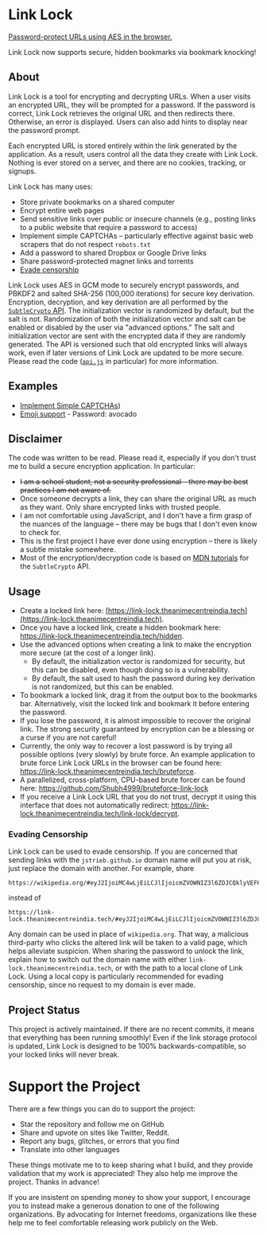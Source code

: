 # Link Lock

[Password-protect URLs using AES in the
browser.](https://link-lock.theanimecentreindia.tech)

Link Lock now supports secure, hidden bookmarks via bookmark knocking!



## About

Link Lock is a tool for encrypting and decrypting URLs. When a user visits an
encrypted URL, they will be prompted for a password. If the password is
correct, Link Lock retrieves the original URL and then redirects there.
Otherwise, an error is displayed. Users can also add hints to display near the
password prompt.

Each encrypted URL is stored entirely within the link generated by the
application. As a result, users control all the data they create with Link
Lock. Nothing is ever stored on a server, and there are no cookies, tracking,
or signups.

Link Lock has many uses:

- Store private bookmarks on a shared computer
- Encrypt entire web pages
- Send sensitive links over public or insecure channels (e.g., posting links
  to a public website that require a password to access)
- Implement simple CAPTCHAs – particularly effective against basic web scrapers
  that do not respect `robots.txt`
- Add a password to shared Dropbox or Google Drive links
- Share password-protected magnet links and torrents
- [Evade censorship](#evading-censorship)

Link Lock uses AES in GCM mode to securely encrypt passwords, and PBKDF2 and
salted SHA-256 (100,000 iterations) for secure key derivation. Encryption,
decryption, and key derivation are all performed by the [`SubtleCrypto`
API](https://developer.mozilla.org/en-US/docs/Web/API/SubtleCrypto). The
initialization vector is randomized by default, but the salt is not.
Randomization of both the initialization vector and salt can be enabled or
disabled by the user via "advanced options." The salt and initialization vector
are sent with the encrypted data if they are randomly generated. The API is
versioned such that old encrypted links will always work, even if later
versions of Link Lock are updated to be more secure. Please read the code
([`api.js`](https://github.com/Shubh4999/link-lock/blob/master/api.js) in
particular) for more information.


## Examples

- [Implement Simple CAPTCHAs](https://link-lock.theanimecentreindia.tech/#eyJ2IjoiMC4wLjEiLCJlIjoicmZVOWNIZ3l6ZDJCQklyVEF6bS8rNnUxM2xGQ3UxN2wrYWVNM25QOC9nNlRJU3pnc21YUlFMQVJ0QjMrczNERG8yWFN2RXdZNUhkeEdhWTJyNmljTnpNWVNoYkdwV0xtMnVMQ3pHNVAiLCJoIjoiMSArIDEgPSA/IiwicyI6IkRxQW1iRnQ2ZUJWU2UxcjRFeXVlTkE9PSIsImkiOiJGQjA0QU5yUURvbjI0UEw5In0=))
- [Emoji
  support](https://link-lock.theanimecentreindia.tech/#eyJ2IjoiMC4wLjEiLCJlIjoiYWlHRnJVUC93RGhjQ3lCaEt6ZVhpSU93bjNVVllCNmpiRWtUOXNmbCthUGFuMlhFdVAvQWJUeHRKeFhCaFBMQjBBajhPSWUwMFNxSHByTzBMNmdBSWJQTWtZeDJEbnNUMmExYlRldzBXUT09IiwiaCI6IvCfpZEiLCJzIjoicDArelJaQUhKL1JRcnFSNjZJbjNMUT09IiwiaSI6ImVOVjVvOS9qK1VpT2RMUEUifQ==) - Password: avocado



## Disclaimer

The code was written to be read. Please read it, especially if you don't trust
me to build a secure encryption application. In particular:

- ~~I am a school student, not a security professional – there may be best
  practices I am not aware of.~~
- Once someone decrypts a link, they can share the original URL as much as they
  want. Only share encrypted links with trusted people.
- I am not comfortable using JavaScript, and I don't have a firm grasp of the
  nuances of the language – there may be bugs that I don't even know to check
  for.
- This is the first project I have ever done using encryption – there is likely
  a subtle mistake somewhere.
- Most of the encryption/decryption code is based on [MDN
  tutorials](https://developer.mozilla.org/en-US/docs/Web/API/SubtleCrypto/deriveKey#PBKDF2_2)
  for the `SubtleCrypto` API.



## Usage

- Create a locked link here: [https://link-lock.theanimecentreindia.tech](https://link-lock.theanimecentreindia.tech).
- Once you have a locked link, create a hidden bookmark here:
  <https://link-lock.theanimecentreindia.tech/hidden>.
- Use the advanced options when creating a link to make the encryption more
  secure (at the cost of a longer link).
    - By default, the initialization vector is randomized for security, but
      this can be disabled, even though doing so is a vulnerability.
    - By default, the salt used to hash the password during key derivation is
      not randomized, but this can be enabled.
- To bookmark a locked link, drag it from the output box to the bookmarks bar.
  Alternatively, visit the locked link and bookmark it before entering the
  password.
- If you lose the password, it is almost impossible to recover the original
  link. The strong security guaranteed by encryption can be a blessing or a
  curse if you are not careful!
- Currently, the only way to recover a lost password is by trying all possible
  options (very slowly) by brute force. An example application to brute force
  Link Lock URLs in the browser can be found here:
  <https://link-lock.theanimecentreindia.tech/bruteforce>.
- A parallelized, cross-platform, CPU-based brute forcer can be found here:
  <https://github.com/Shubh4999/bruteforce-link-lock>
- If you receive a Link Lock URL that you do not trust, decrypt it using this
  interface that does not automatically redirect:
  <https://link-lock.theanimecentreindia.tech/link-lock/decrypt>.

### Evading Censorship

Link Lock can be used to evade censorship. If you are concerned that sending
links with the `jstrieb.github.io` domain name will put you at risk, just
replace the domain with another. For example, share

```
https://wikipedia.org/#eyJ2IjoiMC4wLjEiLCJlIjoicmZVOWNIZ3l6ZDJCQklyVEF6bS8rNnUxM2xGQ3UxN2wrYWVNM25QOC9nNlRJU3pnc21YUlFMQVJ0QjMrczNERG8yWFN2RXdZNUhkeEdhWTJyNmljTnpNWVNoYkdwV0xtMnVMQ3pHNVAiLCJoIjoiMSArIDEgPSA/IiwicyI6IkRxQW1iRnQ2ZUJWU2UxcjRFeXVlTkE9PSIsImkiOiJGQjA0QU5yUURvbjI0UEw5In0=
```

instead of

```
https://link-lock.theanimecentreindia.tech/#eyJ2IjoiMC4wLjEiLCJlIjoicmZVOWNIZ3l6ZDJCQklyVEF6bS8rNnUxM2xGQ3UxN2wrYWVNM25QOC9nNlRJU3pnc21YUlFMQVJ0QjMrczNERG8yWFN2RXdZNUhkeEdhWTJyNmljTnpNWVNoYkdwV0xtMnVMQ3pHNVAiLCJoIjoiMSArIDEgPSA/IiwicyI6IkRxQW1iRnQ2ZUJWU2UxcjRFeXVlTkE9PSIsImkiOiJGQjA0QU5yUURvbjI0UEw5In0=
```

Any domain can be used in place of `wikipedia.org`. That way, a malicious
third-party who clicks the altered link will be taken to a valid page, which
helps alleviate suspicion. When sharing the password to unlock the link,
explain how to switch out the domain name with either
`link-lock.theanimecentreindia.tech`, or with the path to a local clone of Link Lock.
Using a local copy is particularly recommended for evading censorship, since no
request to my domain is ever made.
## Project Status

This project is actively maintained. If there are no recent commits, it means
that everything has been running smoothly! Even if the link storage protocol
is updated, Link Lock is designed to be 100% backwards-compatible, so your
locked links will never break.



# Support the Project

There are a few things you can do to support the project:

- Star the repository and follow me on GitHub
- Share and upvote on sites like Twitter, Reddit.
- Report any bugs, glitches, or errors that you find
- Translate into other languages

These things motivate me to to keep sharing what I build, and they provide
validation that my work is appreciated! They also help me improve the project.
Thanks in advance!

If you are insistent on spending money to show your support, I encourage you to
instead make a generous donation to one of the following organizations. By
advocating for Internet freedoms, organizations like these help me to feel
comfortable releasing work publicly on the Web.
